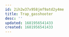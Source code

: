 ```yaml
---
id: 2ih2w37x958jmf9atd2y4me
title: Trap_gasshooter
desc: ''
updated: 1681956541433
created: 1681956541433
---
```

